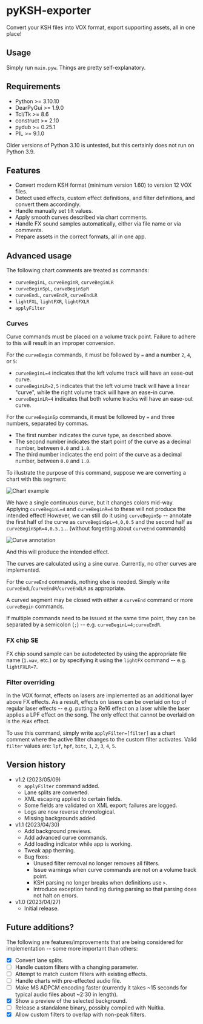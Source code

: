 # pyKSH-exporter

Convert your KSH files into VOX format, export supporting assets, all in one place!

## Usage

Simply run `main.pyw`. Things are pretty self-explanatory.

## Requirements

- Python >= 3.10.10
- DearPyGui >= 1.9.0
- Tcl/Tk >= 8.6
- construct >= 2.10
- pydub >= 0.25.1
- PIL >= 9.1.0

Older versions of Python 3.10 is untested, but this certainly does not run on Python 3.9.

## Features

- Convert modern KSH format (minimum version 1.60) to version 12 VOX files.
- Detect used effects, custom effect definitions, and filter definitions, and convert them accordingly.
- Handle manually set tilt values.
- Apply smooth curves described via chart comments.
- Handle FX sound samples automatically, either via file name or via comments.
- Prepare assets in the correct formats, all in one app.

## Advanced usage

The following chart comments are treated as commands:
- `curveBeginL`, `curveBeginR`, `curveBeginLR`
- `curveBeginSpL`, `curveBeginSpR`
- `curveEndL`, `curveEndR`, `curveEndLR`
- `lightFXL`, `lightFXR`, `lightFXLR`
- `applyFilter`

### Curves

Curve commands must be placed on a volume track point. Failure to adhere to this will result in an improper conversion.

For the `curveBegin` commands, it must be followed by `=` and a number `2`, `4`, or `5`:
- `curveBeginL=4` indicates that the left volume track will have an ease-out curve.
- `curveBeginLR=2,5` indicates that the left volume track will have a linear "curve", while the right volume track will have an ease-in curve.
- `curveBeginLR=4` indicates that both volume tracks will have an ease-out curve.

For the `curveBeginSp` commands, it must be followed by `=` and three numbers, separated by commas.
- The first number indicates the curve type, as described above.
- The second number indicates the start point of the curve as a decimal number, between `0.0` and `1.0`.
- The third number indicates the end point of the curve as a decimal number, between `0.0` and `1.0`.

To illustrate the purpose of this command, suppose we are converting a chart with this segment:

![Chart example](https://silverhawke.s-ul.eu/tMOxmR43)

We have a single continuous curve, but it changes colors mid-way. Applying `curveBeginL=4` and `curveBeginR=4` to these will not produce the intended effect!
However, we can still do it using `curveBeginSp` -- annotate the first half of the curve as `curveBeginSpL=4,0,0.5` and the second half as `curveBeginSpR=4,0.5,1`... (without forgetting about `curveEnd` commands)

![Curve annotation](https://silverhawke.s-ul.eu/MwNl482C)

And this will produce the intended effect.

The curves are calculated using a sine curve. Currently, no other curves are implemented.

For the `curveEnd` commands, nothing else is needed. Simply write `curveEndL`/`curveEndR`/`curveEndLR` as appropriate.

A curved segment may be closed with either a `curveEnd` command or more `curveBegin` commands.

If multiple commands need to be issued at the same time point, they can be separated by a semicolon (`;`) -- e.g. `curveBeginL=4;curveEndR`.

### FX chip SE

FX chip sound sample can be autodetected by using the appropriate file name (`1.wav`, etc.) or by specifying it using the `lightFX` command -- e.g. `lightFXLR=7`.

### Filter overriding

In the VOX format, effects on lasers are implemented as an additional layer above FX effects.
As a result, effects on lasers can be overlaid on top of regular laser effects -- e.g. putting a Re16 effect on a laser while the laser applies a LPF effect on the song.
The only effect that cannot be overlaid on is the `PEAK` effect.

To use this command, simply write `applyFilter=[filter]` as a chart comment where the active filter changes to the custom filter activates.
Valid `filter` values are: `lpf`, `hpf`, `bitc`, `1`, `2`, `3`, `4`, `5`.

## Version history

- v1.2 (2023/05/09)
  - `applyFilter` command added.
  - Lane splits are converted.
  - XML escaping applied to certain fields.
  - Some fields are validated on XML export; failures are logged.
  - Logs are now reverse chronological.
  - Missing backgrounds added.
- v1.1 (2023/04/30)
  - Add background previews.
  - Add advanced curve commands.
  - Add loading indicator while app is working.
  - Tweak app theming.
  - Bug fixes:
    - Unused filter removal no longer removes all filters.
    - Issue warnings when curve commands are not on a volume track point.
    - KSH parsing no longer breaks when definitions use `>`.
    - Introduce exception handling during parsing so that parsing does not halt on errors.
- v1.0 (2023/04/27)
  - Initial release.

## Future additions?

The following are features/improvements that are being considered for implementation -- some more important than others:
- [x] Convert lane splits.
- [ ] Handle custom filters with a changing parameter.
- [ ] Attempt to match custom filters with existing effects.
- [ ] Handle charts with pre-effected audio file.
- [ ] Make MS ADPCM encoding faster (currently it takes ~15 seconds for typical audio files about ~2:30 in length).
- [x] Show a preview of the selected background.
- [ ] Release a standalone binary, possibly compiled with Nuitka.
- [x] Allow custom filters to overlap with non-peak filters.

